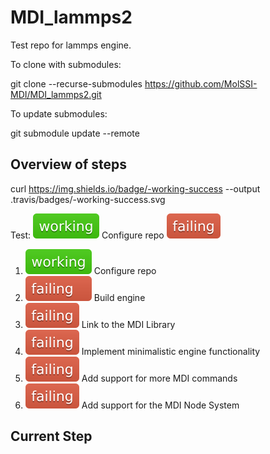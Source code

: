 # MDI_lammps2

Test repo for lammps engine.

To clone with submodules:

git clone --recurse-submodules https://github.com/MolSSI-MDI/MDI_lammps2.git

To update submodules:

git submodule update --remote

## Overview of steps

curl https://img.shields.io/badge/-working-success --output .travis/badges/-working-success.svg

Test: ![stept](.travis/badges/-working-success.svg) Configure repo ![stepf](.travis/badges/-failing-red.svg)

1. ![step1](.travis/badges/-working-success.svg) Configure repo
2. ![step2](.travis/badges/-failing-resized.svg) Build engine
3. ![step3](.travis/badges/-failing-red.svg) Link to the MDI Library
4. ![step4](.travis/badges/-failing-red.svg) Implement minimalistic engine functionality
5. ![step5](.travis/badges/-failing-red.svg) Add support for more MDI commands
6. ![step6](.travis/badges/-failing-red.svg) Add support for the MDI Node System

## Current Step
